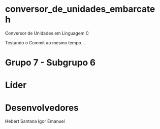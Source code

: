 # conversor_de_unidades_embarcateh
Conversor de Unidades em Linguagem C

Testando o Commit ao mesmo tempo... 

# Grupo 7 - Subgrupo 6

# Líder

# Desenvolvedores
Hebert Santana
Igor Emanuel
